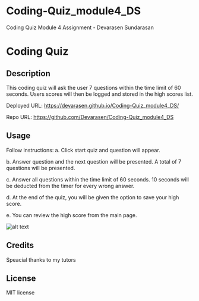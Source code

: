 # Coding-Quiz_module4_DS
Coding Quiz Module 4 Assignment - Devarasen Sundarasan


# Coding Quiz

## Description

This coding quiz will ask the user 7 questions within the time limit of 60 seconds. 
Users scores will then be logged and stored in the high scores list.

Deployed URL: https://devarasen.github.io/Coding-Quiz_module4_DS/

Repo URL: https://github.com/Devarasen/Coding-Quiz_module4_DS

## Usage

Follow instructions:
a. Click start quiz and question will appear.

b. Answer question and the next question will be presented. A total of 7 questions will be presented.

c. Answer all questions within the time limit of 60 seconds. 10 seconds will be deducted from the timer for every wrong answer.

d. At the end of the quiz, you will be given the option to save your high score.

e. You can review the high score from the main page.


![alt text](assets/images/screenshot.png)

## Credits

Speacial thanks to my tutors

## License

MIT license
